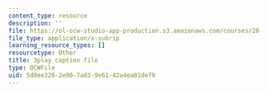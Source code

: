 ```yaml
---
content_type: resource
description: ''
file: https://ol-ocw-studio-app-production.s3.amazonaws.com/courses/20-219-becoming-the-next-bill-nye-writing-and-hosting-the-educational-show-january-iap-2015/5d0ee3262e907ad39e6142a4ea81def9_M0ViRrs5bXg.srt
file_type: application/x-subrip
learning_resource_types: []
resourcetype: Other
title: 3play caption file
type: OCWFile
uid: 5d0ee326-2e90-7ad3-9e61-42a4ea81def9
---
```

